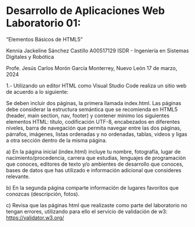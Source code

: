 <h1>Desarrollo de Aplicaciones Web Laboratorio 01: </h1>

“Elementos Básicos de HTML5”

Kennia Jackeline Sánchez Castillo A00517129 ISDR - Ingeniería en Sistemas Digitales y Robótica

Profe. Jesús Carlos Morón García Monterrey, Nuevo León 17 de marzo, 2024

1.- Utilizando un editor HTML como Visual Studio Code  realiza un sitio web de acuerdo a lo siguiente:

Se deben incluir dos páginas, la primera llamada index.html. Las páginas debe considerar la estructura semántica que se recomienda en HTML5  (header, main section, nav, footer) y contener mínimo los siguientes elementos HTML: título, codificación UTF-8, encabezados en diferentes niveles, barra de navegación que permita navegar entre las dos páginas, párrafos, imágenes, listas ordenadas y no ordenadas, tablas, videos y ligas a otra sección dentro de la misma página.


a) En la página inicial (index.html) incluye tu nombre, fotografía, lugar de nacimiento/procedencia, carrera que estudias,  lenguajes de programación que conoces, editores de texto y/o ambientes de desarrollo que conoces, bases de datos que has utilizado e información adicional que consideres relevante.  

b) En la segunda página comparte información de lugares favoritos que conozcas (descripción, fotos).

c) Revisa que las páginas html que realizaste como parte del laboratorio no tengan errores, utilizando para ello el servicio de validación de w3: https://validator.w3.org/
